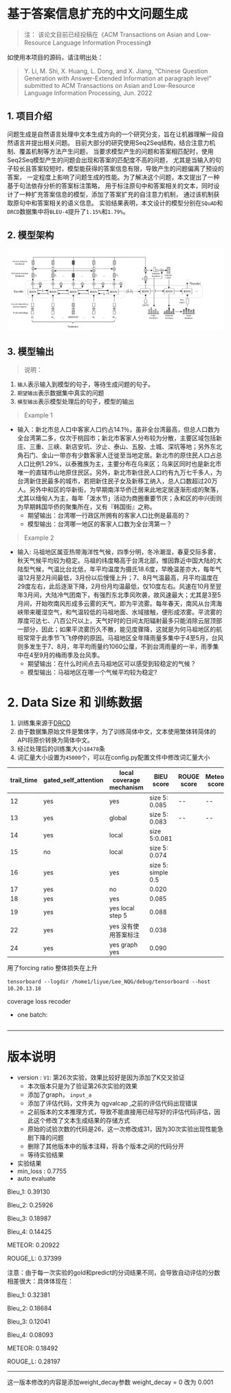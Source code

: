 # 基于答案信息扩充的中文问题生成
> 注： 该论文目前已经投稿在《ACM Transactions on Asian and Low-Resource Language Information Processing》

如使用本项目的源码，请注明出处：
> Y. Li, M. Shi, X. Huang, L. Dong, and X. Jiang, “Chinese Question Generation with Answer-Extended Information at paragraph level” submitted to ACM Transactions on Asian and Low-Resource Language Information Processing, Jun. 2022
## 1. 项目介绍
  问题生成是自然语言处理中文本生成方向的一个研究分支，旨在让机器理解一段自然语言并提出相关问题。
  目前大部分的研究使用Seq2Seq结构，结合注意力机制、覆盖机制等方法产生问题，
  当要求模型产生的问题和答案相匹配时，使用Seq2Seq模型产生的问题会出现和答案的匹配度不高的问题，
  尤其是当输入的句子较长且答案较短时，模型能获得的答案信息有限，导致产生的问题偏离了预设的答案，
  一定程度上影响了问题生成的性能。为了解决这个问题，本文提出了一种基于句法依存分析的答案标注策略，
  用于标注原句中和答案相关的文本，同时设计了一种扩充答案信息的模型，添加了答案扩充的自注意力机制，
  通过该机制获取原句中和答案相关的语义信息。
  实验结果表明，本文设计的模型分别在`SQuAD`和`DRCD`数据集中将`BLEU-4`提升了`1.15%`和`1.79%`。
## 2. 模型架构
![img.png](./asset/img.png)
## 3. 模型输出
> 说明：
1. `输入`表示输入到模型的句子，等待生成问题的句子。
2. `期望输出`表示数据集中真实的问题
3. `模型输出`表示模型处理后的句子，模型的输出
> Example 1
- 输入：新北市总人口中客家人口约占14.1％，虽非全台湾最高，但总人口数为全台湾第二多，仅次于桃园市；新北市客家人分布较为分散，主要区域包括新庄、三重、三峡、新店安坑、汐止、泰山、五股、土城、深坑等地；另外东北角石门、金山一带亦有少数客家人迁徙至当地定居。新北市的原住民人口占总人口比例1.29%，以泰雅族为主，主要分布在乌来区；乌来区同时也是新北市唯一的直辖市山地原住民区。另外，新北市新住民人口约有九万七千多人，为台湾新住民最多的城市，若把新住民子女及新移工纳入，总人口数超过20万人。另外中和区的华新街，为早期南洋华侨迁居来此地定居逐渐形成的聚落，尤其以缅甸人为主，每年「泼水节」活动为商圈重要节庆；永和区的中兴街则为早期韩国华侨的聚集所在，又有『韩国街』之称。
  - 期望输出：台湾哪一行政区所拥有的客家人口比例是最高的？
  - 模型输出：台湾哪一地区的客家人口数为全台湾第一？
> Example 2
- 输入: 马祖地区属亚热带海洋性气候，四季分明，冬冷潮湿，春夏交际多雾，秋天气候平均较为稳定。马祖的纬度略高于台湾北部，惟因靠近中国大陆的大陆型气候，气温比台北低，年平均温度为摄氏18.6度，早晚温差亦大，每年气温12月至2月间最低，3月份以后慢慢上升；7、8月气温最高，月平均温度在29度左右，此后逐渐下降，2月份月均温最低，仅10度左右。风速在10月至翌年3月间，大陆冷气团南下，有强烈东北季风吹袭，故风速最大；尤其是3至5月间，开始吹南风形成多云雾的天气，即为平流雾。每年春天，南风从台湾海峡带来暖湿空气，和气温较低的马祖地面、水域接触，便形成浓雾。平流雾的厚度可达七、八百公尺以上，天气好时的日间太阳辐射最多只能消除云层顶部一部分，因此；如果平流雾历久不散，能见度骤降，这就是为何马祖地区的航班常常于此季节飞飞停停的原因。马祖地区全年降雨量多集中于4至5月，台风则多发生于7、8月，年平均雨量约1060公厘，不到台湾雨量的一半，雨季集中在4至9月的梅雨季及台风季。
  - 期望输出：在什么时间点去马祖地区可以感受到较稳定的气候？
  - 模型输出：马祖地区在哪一个气候平均较为稳定?

# 2. Data Size 和 训练数据
1. 训练集来源于[DRCD](https://arxiv.org/abs/1806.00920)
2. 由于数据集原始文件是繁体字，为了训练简体中文，文本使用繁体转简体的API将原价转换为简体中文。
3. 经过处理后的训练集大小`18478`条
4. 词汇量大小设置为`45000`个，可以在config.py配置文件中修改词汇量大小

|trail_time| gated_self_attention|local coverage mechanism|BlEU score|ROUGE score|Meteor score|
|------|------|------|------|------|------|
|12|yes|yes|size 5: 0.085|--|--|
|13|yes|global|size 5: 0.083|--|--|
|14|yes|local |size 5:0.081|||
|15|no| local|size 5: 0.074|||
|16|yes|yes| size 5: simple 0.5|||
|17|yes|no|0.020|||
|18|yes|yes|0.085|||
|19|yes|yes local step 5| 0.088|||
|22|yes|yes 没有使用答案标注|0.038||
|24|yes|yes graph yes|0.090||

用了forcing ratio 整体损失在上升
```shell
tensorboard --logdir /home1/liyue/Lee_NQG/debug/tensorboard --host 10.20.13.18
```
coverage loss recoder
- one batch:
```text

```

---
# 版本说明
- version : `V1`: 第26次实验，效果比较好是因为添加了K交叉验证
    - 本次版本只是为了验证第26次实验的效果
    - 添加了graph， `input_a`
    - 添加了评估代码，文件夹为 qgvalcap ,之前的评估代码出现错误
    - 之前版本的文本推理方式，导致不能直接用已经写好的评估代码评估，因此这个修改了文本生成结果的存储方式
    - 原始的试验次数的代码是26，这一次修改成31，因为30次实验出现性能急剧下降的问题
    - 删除了其他版本中的版本注释，将各个版本之间的代码分开
    - 等待实验结果
- 实验结果
- min_loss : 0.7755
- auto evaluate

Bleu_1: 0.39130

Bleu_2: 0.25926

Bleu_3: 0.18987

Bleu_4: 0.14425

METEOR: 0.20922

ROUGE_L: 0.37399

注意：由于每一次实验的gold和predict的分词结果不同，会导致自动评估的分数相差很大：具体体现在：

Bleu_1: 0.32381

Bleu_2: 0.18684

Bleu_3: 0.12041

Bleu_4: 0.08093

METEOR: 0.18492

ROUGE_L: 0.28197

---
这一版本修改的内容是添加weight_decay参数
weight_decay = 0 改为 0.001
